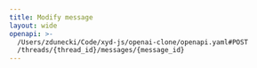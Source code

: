 ```yaml
---
title: Modify message
layout: wide
openapi: >-
  /Users/zdunecki/Code/xyd-js/openai-clone/openapi.yaml#POST
  /threads/{thread_id}/messages/{message_id}
---
```


